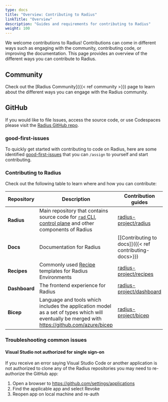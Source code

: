 ```yaml
---
type: docs
title: "Overview: Contributing to Radius"
linkTitle: "Overview"
description: "Guides and requirements for contributing to Radius"
weight: 100
---
```


We welcome contributions to Radius! Contributions can come in different ways such as engaging with the community, contributing code, or improving the documentation. This page provides an overview of the different ways you can contribute to Radius.

## Community

Check out the [Radius Community]({{< ref community >}}) page to learn about the different ways you can engage with the Radius community.

## GitHub

If you would like to file Issues, access the source code, or use Codespaces please visit the [Radius GitHub repo](https://github.com/radius-project). 

### good-first-issues

To quickly get started with contributing to code on Radius, here are some identified [good-first-issues](https://aka.ms/radius-first-issues) that you can `/assign` to yourself and start contributing. 

### Contributing to Radius

Check out the following table to learn where and how you can contribute:

| Repository | Description | Contribution guides |
|------------|-------------|---------------------|
| **Radius** | Main repository that contains source code for [`rad` CLI]((https://github.com/radius-project/radius/blob/main/docs/contributing/contributing-code/contributing-code-cli/running-rad-cli.md)), [control plane]((https://github.com/radius-project/radius/blob/main/docs/contributing/contributing-code/contributing-code-control-plane/README.md)) and other components of Radius | [radius-project/radius](https://github.com/radius-project/radius/blob/main/CONTRIBUTING.md)|
| **Docs** | Documentation for Radius | [[Contributing to docs]]({{< ref contributing-docs>}})|
| **Recipes** | Commonly used [Recipe](https://docs.radapp.io/recipes) templates for Radius Environments | [radius-project/recipes](https://github.com/radius-project/recipes/blob/main/CONTRIBUTING.md) |(https://github.com/radius-project/recipes/blob/main/CONTRIBUTING.md) |
| **Dashboard** | The frontend experience for Radius |[radius-project/dashboard](https://github.com/radius-project/dashboard/blob/main/CONTRIBUTING.md) |
| **Bicep** |  Language and tools which includes the application model as a set of types which will eventually be merged with https://github.com/azure/bicep | [radius-project/bicep](https://github.com/radius-project/bicep/blob/radius-compiler/CONTRIBUTING.md) |

### Troubleshooting common issues

#### Visual Studio not authorized for single sign-on

If you receive an error saying Visual Studio Code or another application is not authorized to clone any of the Radius repositories you may need to re-authorize the GitHub app:

1. Open a browser to https://github.com/settings/applications
1. Find the applicable app and select Revoke
1. Reopen app on local machine and re-auth